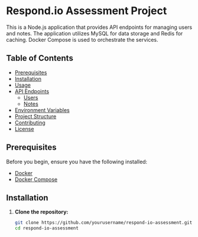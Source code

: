 # Respond.io Assessment Project

This is a Node.js application that provides API endpoints for managing users and notes. The application utilizes MySQL for data storage and Redis for caching. Docker Compose is used to orchestrate the services.

## Table of Contents

- [Prerequisites](#prerequisites)
- [Installation](#installation)
- [Usage](#usage)
- [API Endpoints](#api-endpoints)
  - [Users](#users)
  - [Notes](#notes)
- [Environment Variables](#environment-variables)
- [Project Structure](#project-structure)
- [Contributing](#contributing)
- [License](#license)

## Prerequisites

Before you begin, ensure you have the following installed:

- [Docker](https://www.docker.com/get-started)
- [Docker Compose](https://docs.docker.com/compose/install/)

## Installation

1. **Clone the repository:**

   ```bash
   git clone https://github.com/yourusername/respond-io-assessment.git
   cd respond-io-assessment
